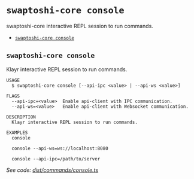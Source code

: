 # `swaptoshi-core console`

swaptoshi-core interactive REPL session to run commands.

- [`swaptoshi-core console`](#swaptoshi-core-console)

## `swaptoshi-core console`

Klayr interactive REPL session to run commands.

```
USAGE
  $ swaptoshi-core console [--api-ipc <value> | --api-ws <value>]

FLAGS
  --api-ipc=<value>  Enable api-client with IPC communication.
  --api-ws=<value>   Enable api-client with Websocket communication.

DESCRIPTION
  Klayr interactive REPL session to run commands.

EXAMPLES
  console

  console --api-ws=ws://localhost:8080

  console --api-ipc=/path/to/server
```

_See code: [dist/commands/console.ts](https://github.com/Swaptoshi/swaptoshi-core/blob/v1.0.0-alpha.1/dist/commands/console.ts)_

